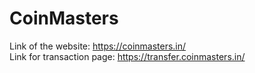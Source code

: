 # CoinMasters

Link of the website: https://coinmasters.in/  
Link for transaction page: https://transfer.coinmasters.in/
